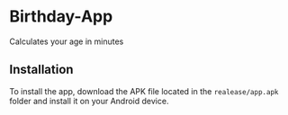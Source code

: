 # Birthday-App
Calculates your age in minutes


## Installation

To install the app, download the APK file located in the `realease/app.apk` folder and install it on your Android device.
